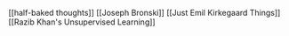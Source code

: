 [[half-baked thoughts]]
[[Joseph Bronski]]
[[Just Emil Kirkegaard Things]]
[[Razib Khan's Unsupervised Learning]]
